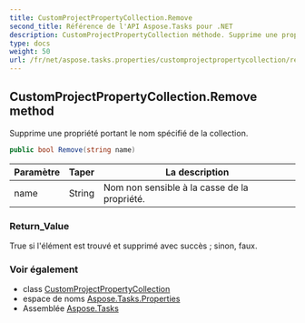 ```yaml
---
title: CustomProjectPropertyCollection.Remove
second_title: Référence de l'API Aspose.Tasks pour .NET
description: CustomProjectPropertyCollection méthode. Supprime une propriété portant le nom spécifié de la collection.
type: docs
weight: 50
url: /fr/net/aspose.tasks.properties/customprojectpropertycollection/remove/
---
```

## CustomProjectPropertyCollection.Remove method

Supprime une propriété portant le nom spécifié de la collection.

```csharp
public bool Remove(string name)
```

| Paramètre | Taper | La description |
| --- | --- | --- |
| name | String | Nom non sensible à la casse de la propriété. |

### Return_Value

True si l'élément est trouvé et supprimé avec succès ; sinon, faux.

### Voir également

* class [CustomProjectPropertyCollection](../)
* espace de noms [Aspose.Tasks.Properties](../../customprojectpropertycollection/)
* Assemblée [Aspose.Tasks](../../../)


